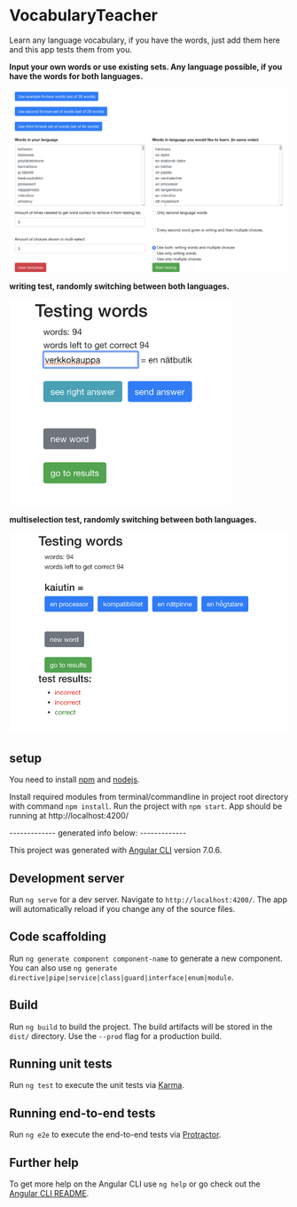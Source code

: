 # VocabularyTeacher

Learn any language vocabulary, if you have the words, just add them here and this app tests them from you.

**Input your own words or use existing sets. Any language possible, if you have the words for both languages.**

<img src="https://github.com/Crare/VocabularyTeacher/blob/master/src/assets/img/input_words.png" width="1000">

**writing test, randomly switching between both languages.**

<img src="https://github.com/Crare/VocabularyTeacher/blob/master/src/assets/img/write_words.png" width="400">

**multiselection test, randomly switching between both languages.**

<img src="https://github.com/Crare/VocabularyTeacher/blob/master/src/assets/img/select_word.png" width="600">


## setup

You need to install [npm](https://www.npmjs.com/get-npm) and [nodejs](https://nodejs.org/).

Install required modules from terminal/commandline in project root directory with command `npm install`. Run the project with `npm start`. App should be running at http://localhost:4200/


------------- generated info below: -------------

This project was generated with [Angular CLI](https://github.com/angular/angular-cli) version 7.0.6.

## Development server

Run `ng serve` for a dev server. Navigate to `http://localhost:4200/`. The app will automatically reload if you change any of the source files.

## Code scaffolding

Run `ng generate component component-name` to generate a new component. You can also use `ng generate directive|pipe|service|class|guard|interface|enum|module`.

## Build

Run `ng build` to build the project. The build artifacts will be stored in the `dist/` directory. Use the `--prod` flag for a production build.

## Running unit tests

Run `ng test` to execute the unit tests via [Karma](https://karma-runner.github.io).

## Running end-to-end tests

Run `ng e2e` to execute the end-to-end tests via [Protractor](http://www.protractortest.org/).

## Further help

To get more help on the Angular CLI use `ng help` or go check out the [Angular CLI README](https://github.com/angular/angular-cli/blob/master/README.md).

